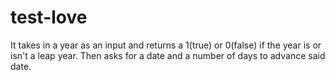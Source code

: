 # test-love

It takes in a year as an input and returns a 1(true) or 0(false) if the year is or isn't a leap year. Then asks for a date and a number of days to advance said date. 
